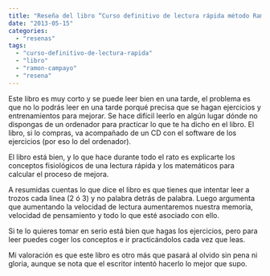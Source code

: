 ```yaml
---
title: "Reseña del libro “Curso definitivo de lectura rápida método Ramón Campayo”"
date: "2013-05-15"
categories: 
  - "resenas"
tags: 
  - "curso-definitivo-de-lectura-rapida"
  - "libro"
  - "ramon-campayo"
  - "resena"
---
```


Este libro es muy corto y se puede leer bien en una tarde, el problema es que no lo podrás leer en una tarde porqué precisa que se hagan ejercicios y entrenamientos para mejorar. Se hace difícil leerlo en algún lugar dónde no dispongas de un ordenador para practicar lo que te ha dicho en el libro. El libro, si lo compras, va acompañado de un CD con el software de los ejercicios (por eso lo del ordenador).

El libro está bien, y lo que hace durante todo el rato es explicarte los conceptos fisiológicos de una lectura rápida y los matemáticos para calcular el proceso de mejora.

A resumidas cuentas lo que dice el libro es que tienes que intentar leer a trozos cada linea (2 ó 3) y no palabra detrás de palabra. Luego argumenta que aumentando la velocidad de lectura aumentaremos nuestra memoria, velocidad de pensamiento y todo lo que esté asociado con ello.

Si te lo quieres tomar en serio está bien que hagas los ejercicios, pero para leer puedes coger los conceptos e ir practicándolos cada vez que leas.

Mi valoración es que este libro es otro más que pasará al olvido sin pena ni gloria, aunque se nota que el escritor intentó hacerlo lo mejor que supo.
